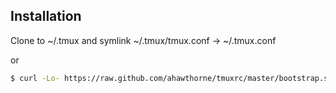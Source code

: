 ## Installation

Clone to ~/.tmux and symlink ~/.tmux/tmux.conf -> ~/.tmux.conf

or

``` bash
$ curl -Lo- https://raw.github.com/ahawthorne/tmuxrc/master/bootstrap.sh | bash
```
